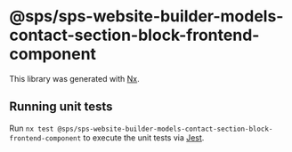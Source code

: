 # @sps/sps-website-builder-models-contact-section-block-frontend-component

This library was generated with [Nx](https://nx.dev).

## Running unit tests

Run `nx test @sps/sps-website-builder-models-contact-section-block-frontend-component` to execute the unit tests via [Jest](https://jestjs.io).
